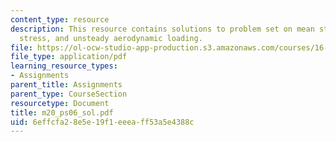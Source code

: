 ```yaml
---
content_type: resource
description: This resource contains solutions to problem set on mean stress, cyclic
  stress, and unsteady aerodynamic loading.
file: https://ol-ocw-studio-app-production.s3.amazonaws.com/courses/16-01-unified-engineering-i-ii-iii-iv-fall-2005-spring-2006/6effcfa28e5e19f1eeeaff53a5e4388c_m20_ps06_sol.pdf
file_type: application/pdf
learning_resource_types:
- Assignments
parent_title: Assignments
parent_type: CourseSection
resourcetype: Document
title: m20_ps06_sol.pdf
uid: 6effcfa2-8e5e-19f1-eeea-ff53a5e4388c
---
```

